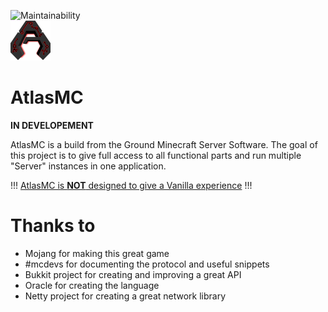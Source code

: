 ![Maintainability](https://img.shields.io/codeclimate/maintainability-percentage/Segurad/AtlasMC)
<br>![Logo](resources/assets/server_icon.png) 
# AtlasMC 

<b>IN DEVELOPEMENT</b>

AtlasMC is a build from the Ground Minecraft Server Software. The goal of this project is to give full access to all functional parts and run multiple "Server" instances in one application.

!!! <u>AtlasMC is <b>NOT</b> designed to give a Vanilla experience</u> !!!

# Thanks to

- Mojang for making this great game
- #mcdevs for documenting the protocol and useful snippets
- Bukkit project for creating and improving a great API
- Oracle for creating the language
- Netty project for creating a great network library

